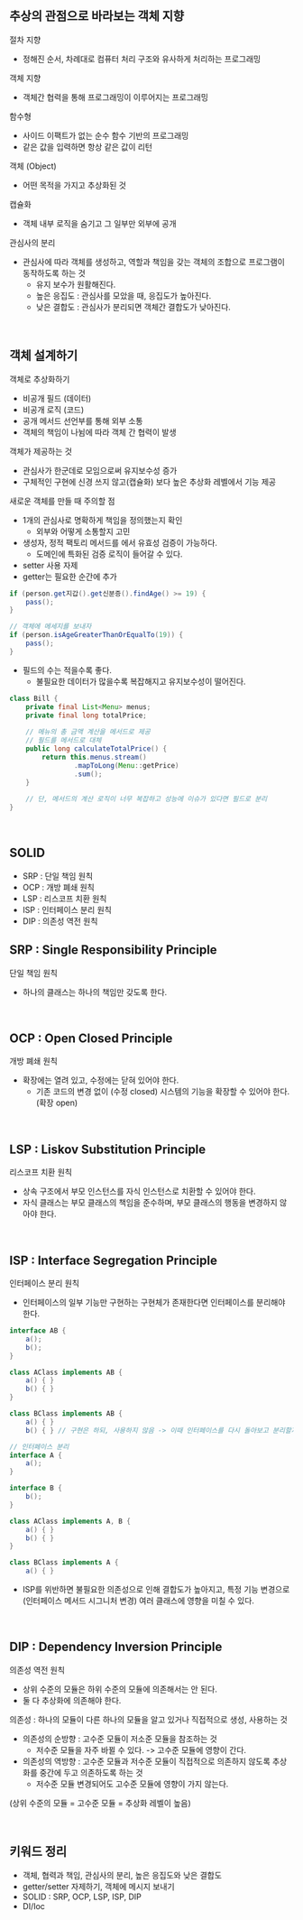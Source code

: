 
## 추상의 관점으로 바라보는 객체 지향

절차 지향
- 정해진 순서, 차례대로 컴퓨터 처리 구조와 유사하게 처리하는 프로그래밍

객체 지향
- 객체간 협력을 통해 프로그래밍이 이루어지는 프로그래밍

함수형
- 사이드 이팩트가 없는 순수 함수 기반의 프로그래밍
- 같은 값을 입력하면 항상 같은 값이 리턴

객체 (Object)
- 어떤 목적을 가지고 추상화된 것
  
캡슐화
- 객체 내부 로직을 숨기고 그 일부만 외부에 공개
  
관심사의 분리
- 관심사에 따라 객체를 생성하고, 역할과 책임을 갖는 객체의 조합으로 프로그램이 동작하도록 하는 것
  - 유지 보수가 원활해진다.
  - 높은 응집도 : 관심사를 모았을 때, 응집도가 높아진다.
  - 낮은 결합도 : 관심사가 분리되면 객체간 결합도가 낮아진다.
  
<br />

## 객체 설계하기

객체로 추상화하기
- 비공개 필드 (데이터)
- 비공개 로직 (코드)
- 공개 메서드 선언부를 통해 외부 소통
- 객체의 책임이 나뉨에 따라 객체 간 협력이 발생

객체가 제공하는 것
- 관심사가 한군데로 모임으로써 유지보수성 증가
- 구체적인 구현에 신경 쓰지 않고(캡슐화) 보다 높은 추상화 레벨에서 기능 제공

새로운 객체를 만들 때 주의할 점
- 1개의 관심사로 명확하게 책임을 정의했는지 확인
  - 외부와 어떻게 소통할지 고민
- 생성자, 정적 팩토리 메서드를 에서 유효성 검증이 가능하다.
  - 도메인에 특화된 검증 로직이 들어갈 수 있다.
- setter 사용 자제
- getter는 필요한 순간에 추가
```java
if (person.get지갑().get신분증().findAge() >= 19) {
    pass();
}

// 객체에 메세지를 보내자
if (person.isAgeGreaterThanOrEqualTo(19)) {
    pass();
}
```
- 필드의 수는 적을수록 좋다.
  - 불필요한 데이터가 많을수록 복잡해지고 유지보수성이 떨어진다.
```java
class Bill {
    private final List<Menu> menus;
    private final long totalPrice;
    
    // 메뉴의 총 금액 계산을 메서드로 제공
    // 필드를 메서드로 대체
    public long calculateTotalPrice() {
        return this.menus.stream()
                .mapToLong(Menu::getPrice)
                .sum();
    }
    
    // 단, 메서드의 계산 로직이 너무 복잡하고 성능에 이슈가 있다면 필드로 분리
}
```

<br />

## SOLID

- SRP : 단일 책임 원칙 
- OCP : 개방 폐쇄 원칙
- LSP : 리스코프 치환 원칙
- ISP : 인터페이스 분리 원칙
- DIP : 의존성 역전 원칙

## SRP : Single Responsibility Principle

단일 책임 원칙
- 하나의 클래스는 하나의 책임만 갖도록 한다.

<br />

## OCP : Open Closed Principle

개방 폐쇄 원칙
- 확장에는 열려 있고, 수정에는 닫혀 있어야 한다.
  - 기존 코드의 변경 없이 (수정 closed) 시스템의 기능을 확장할 수 있어야 한다. (확장 open)

<br />

## LSP : Liskov Substitution Principle

리스코프 치환 원칙
- 상속 구조에서 부모 인스턴스를 자식 인스턴스로 치환할 수 있어야 한다.
- 자식 클래스는 부모 클래스의 책임을 준수하며, 부모 클래스의 행동을 변경하지 않아야 한다.

<br />

## ISP : Interface Segregation Principle

인터페이스 분리 원칙
- 인터페이스의 일부 기능만 구현하는 구현체가 존재한다면 인터페이스를 분리해야 한다.
```java
interface AB {
    a();
    b();
}

class AClass implements AB {
    a() { }
    b() { }
}

class BClass implements AB {
    a() { }
    b() { } // 구현은 하되, 사용하지 않음 -> 이때 인터페이스를 다시 돌아보고 분리할지 고민해 봐야 한다.
```
```java
// 인터페이스 분리
interface A {
    a();
}

interface B {
    b();
}

class AClass implements A, B {
    a() { }
    b() { }
}

class BClass implements A {
    a() { }
```
- ISP를 위반하면 불필요한 의존성으로 인해 결합도가 높아지고, 특정 기능 변경으로 (인터페이스 메서드 시그니처 변경) 여러 클래스에 영향을 미칠 수 있다.

<br />

## DIP : Dependency Inversion Principle

의존성 역전 원칙
- 상위 수준의 모듈은 하위 수준의 모듈에 의존해서는 안 된다.
- 둘 다 추상화에 의존해야 한다.

의존성 : 하나의 모듈이 다른 하나의 모듈을 알고 있거나 직접적으로 생성, 사용하는 것
- 의존성의 순방향 : 고수준 모듈이 저소준 모듈을 참조하는 것
  - 저수준 모듈을 자주 바뀔 수 있다. -> 고수준 모듈에 영향이 간다.
- 의존성의 역방향 : 고수준 모듈과 저수준 모듈이 직접적으로 의존하지 않도록 추상화를 중간에 두고 의존하도록 하는 것
  - 저수준 모듈 변경되어도 고수준 모듈에 영향이 가지 않는다.

(상위 수준의 모듈 = 고수준 모듈 = 추상화 레벨이 높음)

<br />

## 키워드 정리

- 객체, 협력과 책임, 관심사의 분리, 높은 응집도와 낮은 결합도
- getter/setter 자제하기, 객체에 메시지 보내기
- SOLID : SRP, OCP, LSP, ISP, DIP
- DI/Ioc

